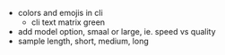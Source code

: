 - colors and emojis in cli 
    - cli text matrix green
- add model option, smaal or large, ie. speed vs quality
- sample length, short, medium, long